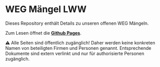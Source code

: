 # WEG Mängel LWW

Dieses Repository enthält Details zu unseren offenen WEG Mängeln.

Zum Lesen öffnet die **[Github Pages](https://alexanderlink.github.io/lww-maengel/)**.

⚠️ Alle Seiten sind öffentlich zugänglich! Daher werden keine konkreten Namen von beteiligten Firmen und Personen genannt.
Entsprechende Dokumente sind extern verlinkt und nur für authorisierte Personen zugänglich.
